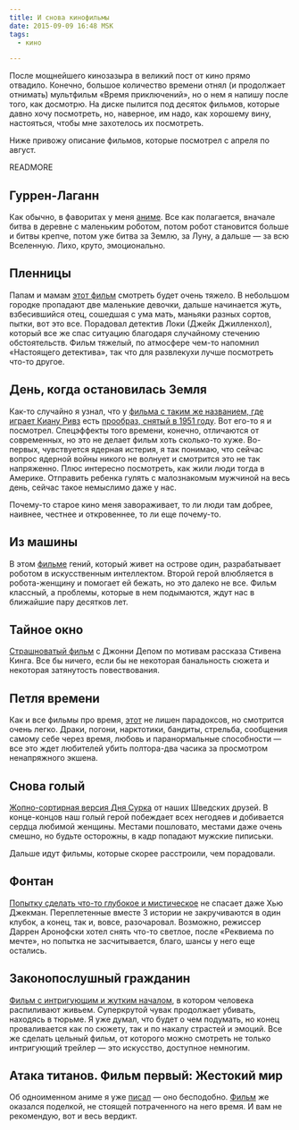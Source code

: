 ```yaml
---
title: И снова кинофильмы
date: 2015-09-09 16:48 MSK
tags:
  - кино

---
```


После мощнейшего кинозазыра в великий пост от кино прямо отвадило. Конечно, большое количество времени отнял (и
продолжает отнимать) мультфильм «Время приключений», но о нем я напишу после того, как досмотрю. На диске пылится под
десяток фильмов, которые давно хочу посмотреть, но, наверное, им надо, как хорошему вину, настояться, чтобы мне
захотелось их посмотреть.

Ниже привожу описание фильмов, которые посмотрел с апреля по август.

READMORE

## Гуррен-Лаганн

Как обычно, в фаворитах у меня [аниме](http://www.kinopoisk.ru/film/452973/). Все как полагается, вначале битва в
деревне с маленьким роботом, потом робот становится больше и битвы крепче, потом уже битва за Землю, за Луну, а
дальше — за всю Вселенную. Лихо, круто, эмоционально.

## Пленницы

Папам и мамам [этот фильм](http://www.kinopoisk.ru/film/455194/) смотреть будет очень тяжело. В небольшом городке
пропадают две маленькие девочки, дальше начинается жуть, взбесившийся отец, сошедшая с ума мать, маньяки разных сортов,
пытки, вот это все. Порадовал детектив Локи (Джейк Джилленхол), который все же спас ситуацию благодаря случайному
стечению обстоятельств. Фильм тяжелый, по атмосфере чем-то напомнил «Настоящего детектива», так что для развлекухи лучше
посмотреть что-то другое.

## День, когда остановилась Земля

Как-то случайно я узнал, что у [фильма с таким же названием, где играет Киану Ривз](http://www.kinopoisk.ru/film/280176/)
есть [прообраз, снятый в 1951 году](http://www.kinopoisk.ru/film/495/). Вот его-то я и посмотрел. Спецэффекты того
времени, конечно, отличаются от современных, но это не делает фильм хоть сколько-то хуже. Во-первых, чувствуется ядерная
истерия, я так понимаю, что сейчас вопрос ядерной войны никого не волнует и смотрится это не так напряженно. Плюс
интересно посмотреть, как жили люди тогда в Америке. Отправить ребенка гулять с малознакомым мужчиной на весь день,
сейчас такое немыслимо даже у нас.

Почему-то старое кино меня завораживает, то ли люди там добрее, наивнее, честнее и откровеннее, то ли еще почему-то.

## Из машины

В этом [фильме](http://www.kinopoisk.ru/film/197532/) гений, который живет на острове один, разрабатывает роботом в
искусственным интеллектом. Второй герой влюбляется в робота-женщину и помогает ей бежать, но это далеко не все. Фильм
классный, а проблемы, которые в нем подымаются, ждут нас в ближайшие пару десятков лет.

## Тайное окно

[Страшноватый фильм](http://www.kinopoisk.ru/film/4304/) с Джонни Депом по мотивам рассказа Стивена Кинга. Все бы
ничего, если бы не некоторая банальность сюжета и некоторая затянутость повествования.

## Петля времени

Как и все фильмы про время, [этот](http://www.kinopoisk.ru/film/463354/) не лишен парадоксов, но смотрится очень легко.
Драки, погони, нарктотики, бандиты, стрельба, сообщения самому себе через время, любовь и паранормальные способности —
все это ждет любителей убить полтора-два часика за просмотром ненапряжного экшена.

## Снова голый

[Жопно-сортирная версия Дня Сурка](http://www.kinopoisk.ru/film/33736/) от наших Шведских друзей. В конце-концов наш
голый герой побеждает всех негодяев и добивается сердца любимой женщины. Местами пошловато, местами даже очень смешно,
но будьте осторожны, в кадр попадают мужские пиписьки.

Дальше идут фильмы, которые скорее расстроили, чем порадовали.

## Фонтан

[Попытку сделать что-то глубокое и мистическое](http://www.kinopoisk.ru/film/81583/) не спасает даже Хью Джекман.
Переплетенные вместе 3 истории не закручиваются в один клубок, а конец, так и, вовсе, разочаровал. Возможно, режиссер
Даррен Аронофски хотел снять что-то светлое, после «Реквиема по мечте», но попытка не засчитывается, благо, шансы у него
еще остались.

## Законопослушный гражданин

[Фильм с интригующим и жутким началом](http://www.kinopoisk.ru/film/406408/), в котором человека распиливают живьем.
Суперкрутой чувак продолжает убивать, находясь в тюрьме. Я уже думал, что будет о чем подумать, но конец проваливается
как по сюжету, так и по накалу страстей и эмоций. Все же сделать цельный фильм, от которого можно смотреть не только
интригующий трейлер — это искусство, доступное немногим.

## Атака титанов. Фильм первый: Жестокий мир

Об одноименном аниме я уже [писал](/life/2014/12/18/october-movies/) — оно бесподобно. [Фильм](http://www.kinopoisk.ru/film/635184/)
же оказался поделкой, не стоящей потраченного на него время. И вам не рекомендую, вот и весь вердикт.


